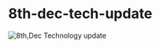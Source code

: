 # 8th-dec-tech-update

![8th,Dec Technology update](https://user-images.githubusercontent.com/86709559/142402345-7fa4a2e7-c869-41dc-88c0-326bad4d2734.gif)
